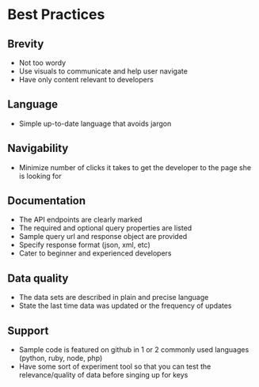 # Best Practices

## Brevity
- Not too wordy
- Use visuals to communicate and help user navigate
- Have only content relevant to developers

## Language
- Simple up-to-date language that avoids jargon

## Navigability
- Minimize number of clicks it takes to get the developer to the page she is looking for

## Documentation
- The API endpoints are clearly marked
- The required and optional query properties are listed
- Sample query url and response object are provided
- Specify response format (json, xml, etc)
- Cater to beginner and experienced developers

## Data quality
- The data sets are described in plain and precise language
- State the last time data was updated or the frequency of updates

## Support
- Sample code is featured on github in 1 or 2 commonly used languages (python, ruby, node, php)
- Have some sort of experiment tool so that you can test the relevance/quality of data before singing up for keys
